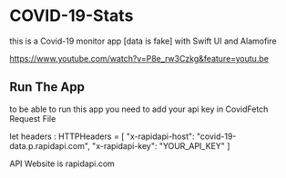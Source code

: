 # COVID-19-Stats
this is a Covid-19 monitor app [data is fake] with Swift UI  and  Alamofire


https://www.youtube.com/watch?v=P8e_rw3Czkg&feature=youtu.be



## Run The App
to be able to run this app you need to add your api key in CovidFetch Request File

let headers : HTTPHeaders = [
            "x-rapidapi-host": "covid-19-data.p.rapidapi.com",
            "x-rapidapi-key": "YOUR_API_KEY"
        ]

API Website is  rapidapi.com
